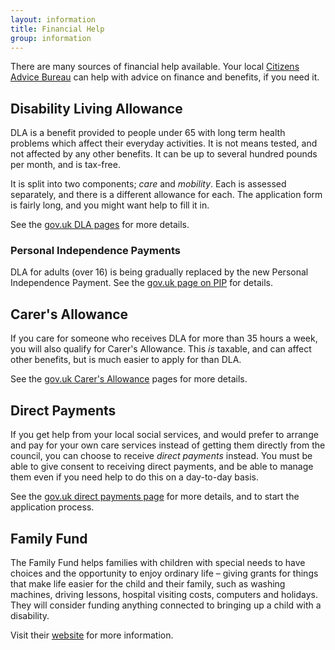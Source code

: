 ```yaml
---
layout: information
title: Financial Help
group: information
---
```


There are many sources of financial help available. Your local [Citizens Advice Bureau](http://www.citizensadvice.org.uk/) can help with advice on finance and benefits, if you need it.

## Disability Living Allowance

DLA is a benefit provided to people under 65 with long term health problems which affect their everyday activities. It is not means tested, and not affected by any other benefits. It can be up to several hundred pounds per month, and is tax-free.

It is split into two components; *care* and *mobility*. Each is assessed separately, and there is a different allowance for each. The application form is fairly long, and you might want help to fill it in.

See the [gov.uk DLA pages](https://www.gov.uk/dla-disability-living-allowance-benefit) for more details.

### Personal Independence Payments

DLA for adults (over 16) is being gradually replaced by the new Personal Independence Payment. See the [gov.uk page on PIP](https://www.gov.uk/pip) for details.

## Carer's Allowance

If you care for someone who receives DLA for more than 35 hours a week, you will also qualify for Carer's Allowance. This *is* taxable, and can affect other benefits, but is much easier to apply for than DLA.

See the [gov.uk Carer's Allowance](https://www.gov.uk/carers-allowance) pages for more details.

## Direct Payments

If you get help from your local social services, and would prefer to arrange and pay for your own care services instead of getting them directly from the council, you can choose to receive *direct payments* instead. You must be able to give consent to receiving direct payments, and be able to manage them even if you need help to do this on a day-to-day basis. 

See the [gov.uk direct payments page](https://www.gov.uk/apply-direct-payments) for more details, and to start the application process.

## Family Fund

The Family Fund helps families with children with special needs to have choices and the opportunity to enjoy ordinary life – giving grants for things that make life easier for the child and their family, such as washing machines, driving lessons, hospital visiting costs, computers and holidays. They will consider funding anything connected to bringing up a child with a disability. 

Visit their [website](http://www.familyfund.org.uk/) for more information.

